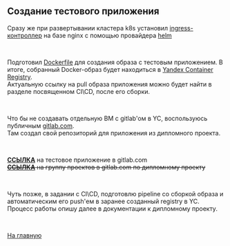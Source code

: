 ## Создание тестового приложения

Сразу же при развертывании кластера k8s установил [ingress-контроллер](../terraform/helm-release.tf) на базе nginx с помощью провайдера [helm](../terraform/provider.tf)

<br>

Подготовил [Dockerfile](../gitlab.com/clock-dpl/Dockerfile) для создания образа с тестовым приложением. В итоге, собранный Docker-образ будет находиться в [Yandex Container Registry](https://cloud.yandex.ru/services/container-registry).  
Актуальную ссылку на pull образа приложения можно будет найти в разделе посвященном CI\CD, после его сборки.  

<br>

Что бы не создавать отдельную ВМ с gitlab'ом в YC, воспользуюсь публичным [gitlab.com](https://gitlab.com/).     
Там создал свой репозиторий для приложения из дипломного проекта.  

<br>

**[ССЫЛКА](https://gitlab.com/ntlg-dpl/clock-dpl)** на тестовое приложение в gitlab.com   
~~**[ССЫЛКА](https://gitlab.com/ntlg-dpl)** на группу проектов в gitlab.com по дипломному проекту~~

<br>

Чуть позже, в задании с CI\CD, подготовлю pipeline со сборкой образа и автоматическим его push'ем в заранее созданный registry в YC.    
Процесс работы опишу далее в документации к дипломному проекту.  


<br>

[На главную](../README.md)
